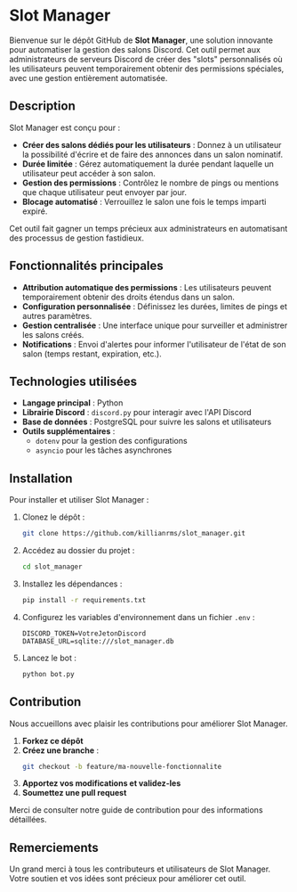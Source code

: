 # Slot Manager

Bienvenue sur le dépôt GitHub de **Slot Manager**, une solution innovante pour automatiser la gestion des salons Discord. Cet outil permet aux administrateurs de serveurs Discord de créer des "slots" personnalisés où les utilisateurs peuvent temporairement obtenir des permissions spéciales, avec une gestion entièrement automatisée.

## Description

Slot Manager est conçu pour :

- **Créer des salons dédiés pour les utilisateurs** : Donnez à un utilisateur la possibilité d'écrire et de faire des annonces dans un salon nominatif.
- **Durée limitée** : Gérez automatiquement la durée pendant laquelle un utilisateur peut accéder à son salon.
- **Gestion des permissions** : Contrôlez le nombre de pings ou mentions que chaque utilisateur peut envoyer par jour.
- **Blocage automatisé** : Verrouillez le salon une fois le temps imparti expiré.

Cet outil fait gagner un temps précieux aux administrateurs en automatisant des processus de gestion fastidieux.

## Fonctionnalités principales

- **Attribution automatique des permissions** : Les utilisateurs peuvent temporairement obtenir des droits étendus dans un salon.
- **Configuration personnalisée** : Définissez les durées, limites de pings et autres paramètres.
- **Gestion centralisée** : Une interface unique pour surveiller et administrer les salons créés.
- **Notifications** : Envoi d'alertes pour informer l'utilisateur de l'état de son salon (temps restant, expiration, etc.).

## Technologies utilisées

- **Langage principal** : Python
- **Librairie Discord** : `discord.py` pour interagir avec l'API Discord
- **Base de données** : PostgreSQL pour suivre les salons et utilisateurs
- **Outils supplémentaires** :
  - `dotenv` pour la gestion des configurations
  - `asyncio` pour les tâches asynchrones

## Installation

Pour installer et utiliser Slot Manager :

1. Clonez le dépôt :
   ```bash
   git clone https://github.com/killianrms/slot_manager.git
   ```
2. Accédez au dossier du projet :
   ```bash
   cd slot_manager
   ```
3. Installez les dépendances :
   ```bash
   pip install -r requirements.txt
   ```
4. Configurez les variables d'environnement dans un fichier `.env` :
   ```env
   DISCORD_TOKEN=VotreJetonDiscord
   DATABASE_URL=sqlite:///slot_manager.db
   ```
5. Lancez le bot :
   ```bash
   python bot.py
   ```

## Contribution

Nous accueillons avec plaisir les contributions pour améliorer Slot Manager.

1. **Forkez ce dépôt**
2. **Créez une branche** :
   ```bash
   git checkout -b feature/ma-nouvelle-fonctionnalite
   ```
3. **Apportez vos modifications et validez-les**
4. **Soumettez une pull request**

Merci de consulter notre guide de contribution pour des informations détaillées.

## Remerciements

Un grand merci à tous les contributeurs et utilisateurs de Slot Manager. Votre soutien et vos idées sont précieux pour améliorer cet outil.
